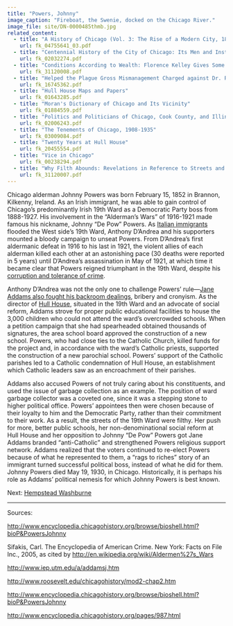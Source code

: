 ```yaml
---
title: "Powers, Johnny"
image_caption: "Fireboat, the Swenie, docked on the Chicago River."
image_file: site/DN-0000485thmb.jpg
related_content:
  - title: "A History of Chicago (Vol. 3: The Rise of a Modern City, 1871-1893)"
    url: fk_04755641_03.pdf
  - title: "Centennial History of the City of Chicago: Its Men and Institutions"
    url: fk_02032274.pdf
  - title: "Conditions According to Wealth: Florence Kelley Gives Some Facts About West Side Streets and Alleys"
    url: fk_31120008.pdf
  - title: "Helped the Plague Gross Mismanagement Charged against Dr. Reynolds"
    url: fk_16745362.pdf
  - title: "Hull House Maps and Papers"
    url: fk_01643285.pdf
  - title: "Moran's Dictionary of Chicago and Its Vicinity"
    url: fk_01884559.pdf
  - title: "Politics and Politicians of Chicago, Cook County, and Illinois 1787-1887"
    url: fk_02006243.pdf
  - title: "The Tenements of Chicago, 1908-1935"
    url: fk_03009084.pdf
  - title: "Twenty Years at Hull House"
    url: fk_20455554.pdf
  - title: "Vice in Chicago"
    url: fk_00238294.pdf
  - title: "Why Filth Abounds: Revelations in Reference to Streets and Alleys"
    url: fk_31120007.pdf
---
```


Chicago alderman Johnny Powers was born February 15, 1852 in Brannon, Kilkenny, Ireland. As an Irish immigrant, he was able to gain control of Chicago’s predominantly Irish 19th Ward as a Democratic Party boss from 1888-1927. His involvement in the “Alderman’s Wars” of 1916-1921 made famous his nickname, Johnny “De Pow” Powers. As [Italian immigrants](http://www.encyclopedia.chicagohistory.org/pages/758.html) flooded the West side’s 19th Ward, Anthony D’Andrea and his supporters mounted a bloody campaign to unseat Powers. From D’Andrea’s first aldermanic defeat in 1916 to his last in 1921, the violent allies of each alderman killed each other at an astonishing pace (30 deaths were reported in 5 years) until D’Andrea’s assassination in May of 1921, at which time it became clear that Powers reigned triumphant in the 19th Ward, despite his [corruption and tolerance of crime](/documentbrowser/?nodeid=57734&page=132).

Anthony D’Andrea was not the only one to challenge Powers’ rule—[Jane Addams also fought his backroom dealings](/documentbrowser/nodeid=57734&page=133), bribery and cronyism. As the director of [Hull House](/historical/hullhouse), situated in the 19th Ward and an advocate of social reform, Addams strove for proper public educational facilities to house the 3,000 children who could not attend the ward’s overcrowded schools. When a petition campaign that she had spearheaded obtained thousands of signatures, the area school board approved the construction of a new school. Powers, who had close ties to the Catholic Church, killed funds for the project and, in accordance with the ward’s Catholic priests, supported the construction of a new parochial school. Powers’ support of the Catholic parishes led to a Catholic condemnation of Hull House, an establishment which Catholic leaders saw as an encroachment of their parishes.

Addams also accused Powers of not truly caring about his constituents, and used the issue of garbage collection as an example. The position of ward garbage collector was a coveted one, since it was a stepping stone to higher political office. Powers’ appointees then were chosen because of their loyalty to him and the Democratic Party, rather than their commitment to their work. As a result, the streets of the 19th Ward were filthy. Her push for more, better public schools, her non-denominational social reform at Hull House and her opposition to Johnny “De Pow” Powers got Jane Addams branded “anti-Catholic” and strengthened Powers religious support network. Addams realized that the voters continued to re-elect Powers because of what he represented to them, a “rags to riches” story of an immigrant turned successful political boss, instead of what he did for them. Johnny Powers died May 19, 1930, in Chicago. Historically, it is perhaps his role as Addams’ political nemesis for which Johnny Powers is best known.

Next:  [Hempstead Washburne](/legal/mayors/washburne)

---
Sources:

http://www.encyclopedia.chicagohistory.org/browse/bioshell.html?bioP&PowersJohnny

Sifakis, Carl. The Encyclopedia of American Crime. New York: Facts on File Inc., 2005, as cited by http://en.wikipedia.org/wiki/Aldermen%27s_Wars

http://www.iep.utm.edu/a/addamsj.htm

http://www.roosevelt.edu/chicagohistory/mod2-chap2.htm

http://www.encyclopedia.chicagohistory.org/browse/bioshell.html?bioP&PowersJohnny

http://www.encyclopedia.chicagohistory.org/pages/987.html

